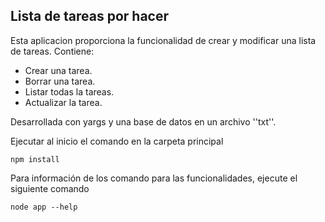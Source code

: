 ## Lista de tareas por hacer

Esta aplicacion proporciona la funcionalidad de crear y modificar una lista de tareas. Contiene:
* Crear una tarea.
* Borrar una tarea.
* Listar todas la tareas.
* Actualizar la tarea.

Desarrollada con yargs y una base de datos en un archivo ''txt''.

Ejecutar al inicio el comando en la carpeta principal
```
npm install
```

Para información de los comando para las funcionalidades, ejecute el siguiente comando
```
node app --help
```